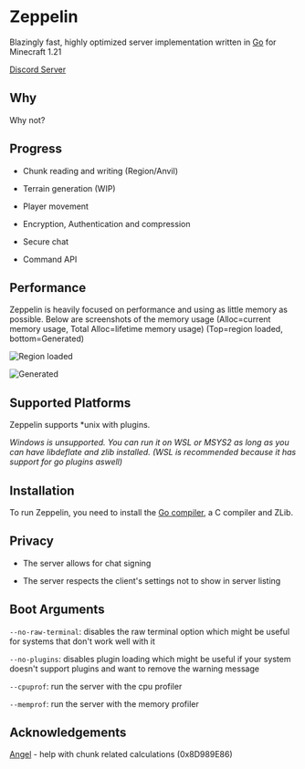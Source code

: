 # Zeppelin
Blazingly fast, highly optimized server implementation written in [Go](https://go.dev) for Minecraft 1.21

[Discord Server](https://discord.gg/T8qEtDWPak)

## Why
Why not?

## Progress
- Chunk reading and writing (Region/Anvil)

- Terrain generation (WIP)

- Player movement

- Encryption, Authentication and compression

- Secure chat

- Command API

## Performance
Zeppelin is heavily focused on performance and using as little memory as possible. Below are screenshots of the memory usage (Alloc=current memory usage, Total Alloc=lifetime memory usage) (Top=region loaded, bottom=Generated)

![Region loaded](https://github.com/user-attachments/assets/e6dc0d87-48f7-49b6-a425-c4090f17f009)

![Generated](https://github.com/user-attachments/assets/f02bd4b0-7680-4bc8-bab4-4451eb43fe13)



## Supported Platforms
Zeppelin supports *unix with plugins.

*Windows is unsupported. You can run it on WSL or MSYS2 as long as you can have libdeflate and zlib installed. (WSL is recommended because it has support for go plugins aswell)*

## Installation
To run Zeppelin, you need to install the [Go compiler](https://go.dev), a C compiler and ZLib.

## Privacy
- The server allows for chat signing

- The server respects the client's settings not to show in server listing

## Boot Arguments
`--no-raw-terminal`: disables the raw terminal option which might be useful for systems that don't work well with it

`--no-plugins`: disables plugin loading which might be useful if your system doesn't support plugins and want to remove the warning message

`--cpuprof`: run the server with the cpu profiler

`--memprof`: run the server with the memory profiler

## Acknowledgements
[Angel](https://github.com/aimjel) - help with chunk related calculations (0x8D989E86)

